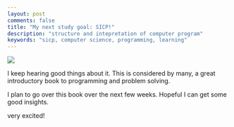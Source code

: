 ```yaml
---
layout: post
comments: false 
title: "My next study goal: SICP!"
description: "structure and intepretation of computer program"
keywords: "sicp, computer science, programming, learning"
---
```

![](https://mitpress.mit.edu/sicp/full-text/book/cover.jpg)

I keep hearing good things about it. This is considered by many, a great introductory book to programming and problem solving.

I plan to go over this book over the next few weeks. Hopeful I can get some good insights. 

very excited!
